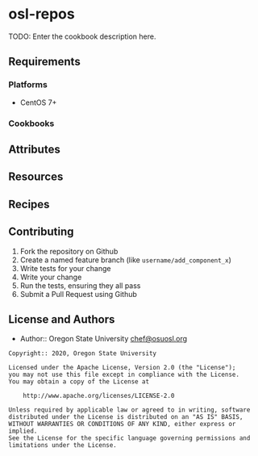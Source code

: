 # osl-repos

TODO: Enter the cookbook description here.

## Requirements

### Platforms

- CentOS 7+

### Cookbooks

## Attributes

## Resources

## Recipes

## Contributing

1. Fork the repository on Github
1. Create a named feature branch (like `username/add_component_x`)
1. Write tests for your change
1. Write your change
1. Run the tests, ensuring they all pass
1. Submit a Pull Request using Github

## License and Authors

- Author:: Oregon State University <chef@osuosl.org>

```text
Copyright:: 2020, Oregon State University

Licensed under the Apache License, Version 2.0 (the "License");
you may not use this file except in compliance with the License.
You may obtain a copy of the License at

    http://www.apache.org/licenses/LICENSE-2.0

Unless required by applicable law or agreed to in writing, software
distributed under the License is distributed on an "AS IS" BASIS,
WITHOUT WARRANTIES OR CONDITIONS OF ANY KIND, either express or implied.
See the License for the specific language governing permissions and
limitations under the License.
```
